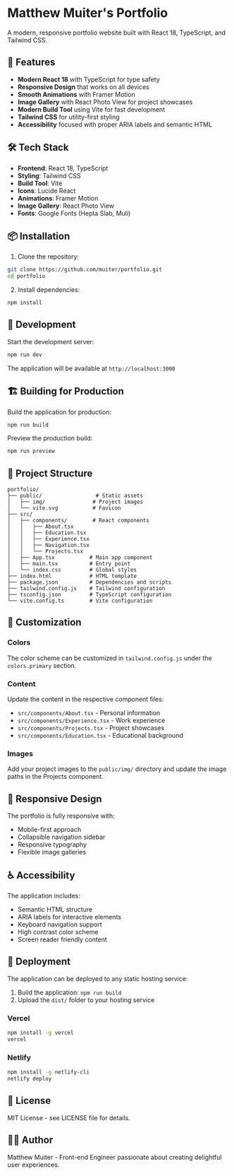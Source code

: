 # Matthew Muiter's Portfolio

A modern, responsive portfolio website built with React 18, TypeScript, and Tailwind CSS.

## 🚀 Features

- **Modern React 18** with TypeScript for type safety
- **Responsive Design** that works on all devices
- **Smooth Animations** with Framer Motion
- **Image Gallery** with React Photo View for project showcases
- **Modern Build Tool** using Vite for fast development
- **Tailwind CSS** for utility-first styling
- **Accessibility** focused with proper ARIA labels and semantic HTML

## 🛠️ Tech Stack

- **Frontend**: React 18, TypeScript
- **Styling**: Tailwind CSS
- **Build Tool**: Vite
- **Icons**: Lucide React
- **Animations**: Framer Motion
- **Image Gallery**: React Photo View
- **Fonts**: Google Fonts (Hepta Slab, Muli)

## 📦 Installation

1. Clone the repository:
```bash
git clone https://github.com/muiter/portfolio.git
cd portfolio
```

2. Install dependencies:
```bash
npm install
```

## 🚀 Development

Start the development server:
```bash
npm run dev
```

The application will be available at `http://localhost:3000`

## 🏗️ Building for Production

Build the application for production:
```bash
npm run build
```

Preview the production build:
```bash
npm run preview
```

## 📁 Project Structure

```
portfolio/
├── public/                 # Static assets
│   ├── img/               # Project images
│   └── vite.svg           # Favicon
├── src/
│   ├── components/        # React components
│   │   ├── About.tsx
│   │   ├── Education.tsx
│   │   ├── Experience.tsx
│   │   ├── Navigation.tsx
│   │   └── Projects.tsx
│   ├── App.tsx           # Main app component
│   ├── main.tsx          # Entry point
│   └── index.css         # Global styles
├── index.html            # HTML template
├── package.json          # Dependencies and scripts
├── tailwind.config.js    # Tailwind configuration
├── tsconfig.json         # TypeScript configuration
└── vite.config.ts        # Vite configuration
```

## 🎨 Customization

### Colors
The color scheme can be customized in `tailwind.config.js` under the `colors.primary` section.

### Content
Update the content in the respective component files:
- `src/components/About.tsx` - Personal information
- `src/components/Experience.tsx` - Work experience
- `src/components/Projects.tsx` - Project showcases
- `src/components/Education.tsx` - Educational background

### Images
Add your project images to the `public/img/` directory and update the image paths in the Projects component.

## 📱 Responsive Design

The portfolio is fully responsive with:
- Mobile-first approach
- Collapsible navigation sidebar
- Responsive typography
- Flexible image galleries

## ♿ Accessibility

The application includes:
- Semantic HTML structure
- ARIA labels for interactive elements
- Keyboard navigation support
- High contrast color scheme
- Screen reader friendly content

## 🚀 Deployment

The application can be deployed to any static hosting service:

1. Build the application: `npm run build`
2. Upload the `dist/` folder to your hosting service

### Vercel
```bash
npm install -g vercel
vercel
```

### Netlify
```bash
npm install -g netlify-cli
netlify deploy
```

## 📄 License

MIT License - see LICENSE file for details.

## 👨‍💻 Author

Matthew Muiter - Front-end Engineer passionate about creating delightful user experiences.